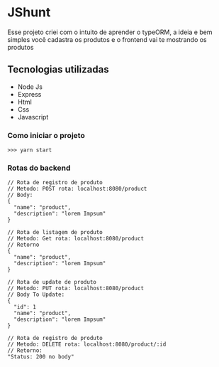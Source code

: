 # JShunt
Esse projeto criei com o intuito de aprender o typeORM, a ideia e bem simples você cadastra os produtos e o frontend vai te mostrando os produtos

## Tecnologias utilizadas

- Node Js
- Express 
- Html
- Css 
- Javascript  

### Como iniciar o projeto 

```
>>> yarn start
```

### Rotas do backend 
```
// Rota de registro de produto 
// Metodo: POST rota: localhost:8080/product
// Body:
{
  "name": "product",
  "description": "lorem Impsum"
}

// Rota de listagem de produto 
// Metodo: Get rota: localhost:8080/product
// Retorno
{
  "name": "product",
  "description": "lorem Impsum"
}

// Rota de update de produto 
// Metodo: PUT rota: localhost:8080/product
// Body To Update:
{
  "id": 1
  "name": "product",
  "description": "lorem Impsum"
}

// Rota de registro de produto 
// Metodo: DELETE rota: localhost:8080/product/:id
// Retorno:
"Status: 200 no body"
```
